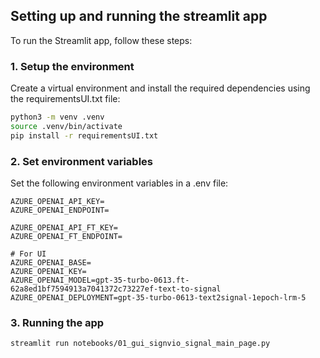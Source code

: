 ## Setting up and running the streamlit app

To run the Streamlit app, follow these steps:

### 1. Setup the environment
Create a virtual environment and install the required dependencies using the requirementsUI.txt file:

```bash
python3 -m venv .venv
source .venv/bin/activate
pip install -r requirementsUI.txt
```

### 2. Set environment variables

Set the following environment variables in a .env file:

```dotenv
AZURE_OPENAI_API_KEY=
AZURE_OPENAI_ENDPOINT=

AZURE_OPENAI_API_FT_KEY=
AZURE_OPENAI_FT_ENDPOINT=

# For UI
AZURE_OPENAI_BASE=
AZURE_OPENAI_KEY=
AZURE_OPENAI_MODEL=gpt-35-turbo-0613.ft-62a8ed1bf7594913a7041372c73227ef-text-to-signal
AZURE_OPENAI_DEPLOYMENT=gpt-35-turbo-0613-text2signal-1epoch-lrm-5
```

### 3. Running the app

```bash
streamlit run notebooks/01_gui_signvio_signal_main_page.py
```
